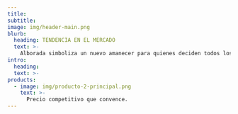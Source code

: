 ```yaml
---
title:
subtitle:
image: img/header-main.png
blurb:
  heading: TENDENCIA EN EL MERCADO
  text: >-
    Alborada simboliza un nuevo amanecer para quienes deciden todos los días, con la sencillez de un mate, desde el amor, la amistad, la unión y el compartir, mostrarse agradecidos a la vida y al Creador desde la primera luz del alba. Con el tamaño de palos ideal y la cantidad de polvillo justa posee un sabor meticulosamente diseñado para el deleite del consumidor.
intro:
  heading:
  text: >-
products:
  - image: img/producto-2-principal.png
    text: >-
      Precio competitivo que convence.
---
```

